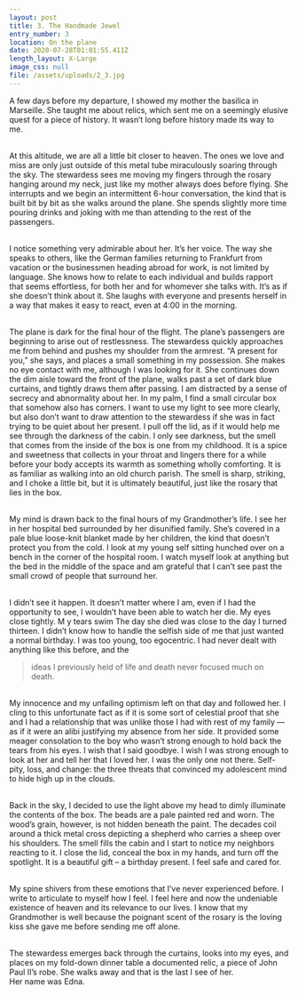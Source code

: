 ```yaml
---
layout: post
title: 3. The Handmade Jewel
entry_number: 3
location: On the plane
date: 2020-07-28T01:01:55.411Z
length_layout: X-Large
image_css: null
file: /assets/uploads/2_3.jpg
---
```

A few days before my departure, I showed my mother the basilica in Marseille. She taught me about relics, which sent me on a seemingly elusive quest for a piece of history. It wasn’t long before history made its way to me.

\
At this altitude, we are all a little bit closer to heaven. The ones we love and miss are only just outside of this metal tube miraculously soaring through the sky. The stewardess sees me moving my fingers through the rosary hanging around my neck, just like my mother always does before flying. She interrupts and we begin an intermittent 6-hour conversation, the kind that is built bit by bit as she walks around the plane. She spends slightly more time pouring drinks and joking with me than attending to the rest of the passengers.

\
I notice something very admirable about her. It’s her voice. The way she speaks to others, like the German families returning to Frankfurt from vacation or the businessmen heading abroad for work, is not limited by language. She knows how to relate to each individual and builds rapport that seems effortless, for both her and for whomever she talks with. It’s as if she doesn’t think about it. She laughs with everyone and presents herself in a way that makes it easy to react, even at 4:00 in the morning.

\
The plane is dark for the final hour of the flight. The plane’s passengers are beginning to arise out of restlessness. The stewardess quickly approaches me from behind and pushes my shoulder from the armrest. “A present for you,” she says, and places a small something in my possession. She makes no eye contact with me, although I was looking for it. She continues down the dim aisle toward the front of the plane, walks past a set of dark blue curtains, and tightly draws them after passing. I am distracted by a sense of secrecy and abnormality about her. In my palm, I find a small circular box that somehow also has corners. I want to use my light to see more clearly, but also don’t want to draw attention to the stewardess if she was in fact trying to be quiet about her present. I pull off the lid, as if it would help me see through the darkness of the cabin. I only see darkness, but the smell that comes from the inside of the box is one from my childhood. It is a spice and sweetness that collects in your throat and lingers there for a while before your body accepts its warmth as something wholly comforting. It is as familiar as walking into an old church parish. The smell is sharp, striking, and I choke a little bit, but it is ultimately beautiful, just like the rosary that lies in the box.

\
My mind is drawn back to the final hours of my Grandmother’s life. I see her in her hospital bed surrounded by her disunified family. She’s covered in a pale blue loose-knit blanket made by her children, the kind that doesn’t protect you from the cold. I look at my young self sitting hunched over on a bench in the corner of the hospital room. I watch myself look at anything but the bed in the middle of the space and am grateful that I can’t see past the small crowd of people that surround her.

\
I didn’t see it happen. It doesn’t matter where I am, even if I had the opportunity to see, I wouldn’t have been able to watch her die. My eyes close tightly. M y tears swim The day she died was close to the day I turned thirteen. I didn’t know how to handle the selfish side of me that just wanted a normal birthday. I was too young, too egocentric. I had never dealt with anything like this before, and the <blockquote>ideas I previously held of <span class="blackletter">life</span> and death never focused much on <span class="blackletter">death.</span><a class="interaction-box"></a></blockquote>

\
My innocence and my unfailing optimism left on that day and followed her. I cling to this unfortunate fact as if it is some sort of celestial proof that she and I had a relationship that was unlike those I had with rest of my family — as if it were an alibi justifying my absence from her side. It provided some meager consolation to the boy who wasn’t strong enough to hold back the tears from his eyes. I wish that I said goodbye. I wish I was strong enough to look at her and tell her that I loved her. I was the only one not there. Self-pity, loss, and change: the three threats that convinced my adolescent mind to hide high up in the clouds.

\
Back in the sky, I decided to use the light above my head to dimly illuminate the contents of the box. The beads are a pale painted red and worn. The wood’s grain, however, is not hidden beneath the paint. The decades coil around a thick metal cross depicting a shepherd who carries a sheep over his shoulders. The smell fills the cabin and I start to notice my neighbors reacting to it. I close the lid, conceal the box in my hands, and turn off the spotlight. It is a beautiful gift – a birthday present. I feel safe and cared for.

\
My spine shivers from these emotions that I’ve never experienced before. I write to articulate to myself how I feel. I feel here and now the undeniable existence of heaven and its relevance to our lives. I know that my Grandmother is well because the poignant scent of the rosary is the loving kiss she gave me before sending me off alone.

\
The stewardess emerges back through the curtains, looks into my eyes, and places on my fold-down dinner table a documented relic, a piece of John Paul II’s robe. She walks away and that is the last I see of her.\
Her name was Edna.